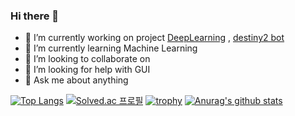 ### Hi there 👋

<!--
**nOctaveLay/nOctaveLay** is a ✨ _special_ ✨ repository because its `README.md` (this file) appears on your GitHub profile.
-->

- 🔭 I’m currently working on project [DeepLearning](https://github.com/nOctaveLay/DeepLearning) , [destiny2 bot](https://github.com/nOctaveLay/Destiny-Bot)
- 🌱 I’m currently learning Machine Learning
- 👯 I’m looking to collaborate on 
- 🤔 I’m looking for help with GUI
- 💬 Ask me about anything

[![Top Langs](https://github-readme-stats.vercel.app/api/top-langs/?username=nOctaveLay&theme=ambient_gradient&layout=compact)](https://github.com/anuraghazra/github-readme-stats)
[![Solved.ac 프로필](http://mazassumnida.wtf/api/generate_badge?boj=wjddkdml1124)](https://solved.ac/wjddkdml1124)
[![trophy](https://github-profile-trophy.vercel.app/?username=nOctaveLay&row=2&column=3)](https://github.com/ryo-ma/github-profile-trophy)
[![Anurag's github stats](https://github-readme-stats.vercel.app/api?username=nOctaveLay&show_icons=true&theme=ambient_gradient)](https://github.com/anuraghazra/github-readme-stats)

